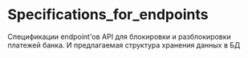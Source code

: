 # Specifications_for_endpoints
Спецификации endpoint'ов API для блокировки и разблокировки платежей банка. И предлагаемая структура хранения данных в БД
